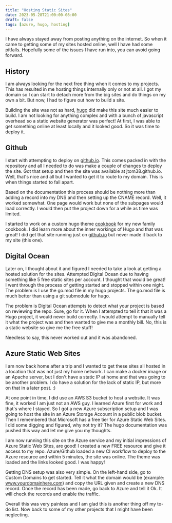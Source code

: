 ```yaml
---
title: "Hosting Static Sites"
date: 2023-05-28T21:00:00-08:00
draft: false
tags: [azure, hugo, hosting]
---
```


I have always stayed away from posting anything on the internet.  So when it came to getting some of my sites hosted online, well I have had some pitfalls.  Hopefully some of the issues I have run into, you can avoid going forward.

## History

I am always looking for the next free thing when it comes to my projects.  This has resulted in me hosting things internally only or not at all.  I got my domain so I can start to detach more from the big sites and do things on my own a bit.  But now, I had to figure out how to build a site.

Building the site was not as hard,  [hugo](https://gohugo.io/) did make this site much easier to build.  I am not looking for anything complex and with a bunch of javascript overhead so a static website generator was perfect!  At first, I was able to get something online at least locally and it looked good.  So it was time to deploy it.

## Github

I start with attempting to deploy on [github.io](https://pages.github.com/?(null)).  This comes packed in with the repository and all I needed to do was make a couple of changes to deploy the site.  Got that setup and then the site was available at jtom38.github.io.  Well, that's nice and all but I wanted to get it to route to my domain.  This is when things started to fall apart.

Based on the documentation this process should be nothing more than adding a record into my DNS and then setting up the CNAME record.  Well, it worked somewhat.  One page would work but none of the subpages would load correctly.  I would then put the project down for a while as time was limited.

I started to work on a custom hugo theme [cookbook](https://github.com/jtom38/hugo-cookbook) for my new family cookbook.  I did learn more about the inner workings of Hugo and that was great!  I did get that site running just on [github.io](https://pages.github.com/?(null)) but never made it back to my site (this one).  

## Digital Ocean

Later on, I thought about it and figured I needed to take a look at getting a hosted solution for the sites.  Attempted Digital Ocean due to having something like 5 free static sites per account.  I thought that would be great!  I went through the process of getting started and stopped within one night.  The problem is I use the go.mod file in my hugo projects.  The go.mod file is much better than using a git submodule for hugo.

The problem is Digital Ocean attempts to detect what your project is based on reviewing the repo.  Sure, go for it.  When I attempted to tell it that it was a Hugo project, it would never build correctly.  I would attempt to manually tell it what the project was and then wanted to give me a monthly bill.  No, this is a static website so give me the free stuff!

Needless to say, this never worked out and it was abandoned.

## Azure Static Web Sites

I am now back home after a trip and I wanted to get these sites all hosted in a location that was not just my home network.  I can make a docker image or an Apache server, but I don't have a static IP at home and that was going to be another problem.  I do have a solution for the lack of static IP, but more on that in a later post. :)

At one point in time, I did use an AWS S3 bucket to host a website.  It was fine, it worked I am just not an AWS guy.  I learned Azure first for work and that's where I stayed.  So I got a new Azure subscription setup and I was going to host the site in an Azure Storage Account in a public blob bucket.  Then I remembered that Microsoft has a free tier for Azure Static Web Sites.  I did some digging and figured, why not try it?  The hugo documentation was pushed this way and let me give you my thoughts.

I am now running this site on the Azure service and my initial impressions of Azure Static Web Sites, are good!  I created a new FREE resource and give it access to my repo.  Azure/Github loaded a new CI workflow to deploy to the Azure resource and within 5 minutes, the site was online.  The theme was loaded and the links looked good.  I was happy!

Getting DNS setup was also very simple.  On the left-hand side, go to Custom Domains to get started.  Tell it what the domain would be (example: www.yourdomainhere.com) and copy the URL given and create a new DNS record.  Once the record has been made, go back to Azure and tell it Ok.  It will check the records and enable the traffic.

Overall this was very painless and I am glad this is another thing off my to-do list.  Now back to some of my other projects that I might have been neglecting.
